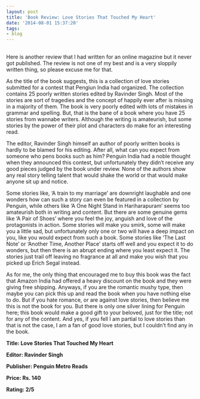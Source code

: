 ```yaml
---
layout: post
title: 'Book Review: Love Stories That Touched My Heart'
date: '2014-08-01 15:37:20'
tags:
- blog
---
```


##

Here is another review that I had written for an online magazine but it never got published. The review is not one of my best and is a very sloppily written thing, so please excuse me for that.

As the title of the book suggests, this is a collection of love stories submitted for a contest that Pengiun India had organized. The collection contains 25 poorly written stories edited by Ravinder Singh. Most of the stories are sort of tragedies and the concept of happily ever after is missing in a majority of them. The book is very poorly edited with lots of mistakes in grammar and spelling. But, that is the bane of a book where you have 25 stories from wannabe writers. Although the writing is amateurish, but some stories by the power of their plot and characters do make for an interesting read.

The editor, Ravinder Singh himself an author of poorly written books is hardly to be blamed for his editing. After all, what can you expect from someone who pens books such as him? Penguin India had a noble thought when they announced this contest, but unfortunately they didn’t receive any good pieces judged by the book under review. None of the authors show any real story telling talent that would shake the world or that would make anyone sit up and notice.

Some stories like, ‘A train to my marriage’ are downright laughable and one wonders how can such a story can even be featured in a collection by Penguin, while others like ‘A One Night Stand in Hariharapuram’ seems too amateurish both in writing and content. But there are some genuine gems like ‘A Pair of Shoes’ where you feel the joy, anguish and love of the protagonists in action. Some stories will make you smirk, some will make you a little sad, but unfortunately only one or two will have a deep impact on you, like you would expect from such a book. Some stories like ‘The Last Note’ or ‘Another Time, Another Place’ starts off well and you expect it to do wonders, but then there is an abrupt ending where you least expect it. The stories just trail off leaving no fragrance at all and make you wish that you picked up Erich Segal instead.

As for me, the only thing that encouraged me to buy this book was the fact that Amazon India had offered a heavy discount on the book and they were giving free shipping. Anyways, if you are the romantic mushy type, then maybe you can pick this up and read the book when you have nothing else to do. But if you hate romance, or are against love stories, then believe me this is not the book for you. But there is only one silver lining for Penguin here; this book would make a good gift to your beloved, just for the title; not for any of the content. And yes, if you fell I am partial to love stories than that is not the case, I am a fan of good love stories, but I couldn’t find any in the book.

**Title: Love Stories That Touched My Heart**

**Editor: Ravinder Singh**

**Publisher: Penguin Metro Reads**

**Price: Rs. 140**

**Rating: 2/5**